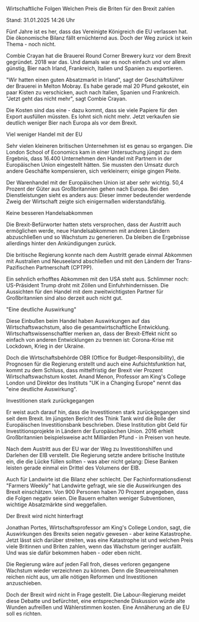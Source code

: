 
Wirtschaftliche Folgen
Welchen Preis die Briten für den Brexit zahlen


Stand: 31.01.2025 14:26 Uhr


Fünf Jahre ist es her, dass das Vereinigte Königreich die EU verlassen hat. Die ökonomische Bilanz fällt ernüchternd aus. Doch der Weg zurück ist kein Thema - noch nicht.



Combie Crayan hat die Brauerei Round Corner Brewery kurz vor dem Brexit gegründet. 2018 war das. Und damals war es noch einfach und vor allem günstig, Bier nach Irland, Frankreich, Italien und Spanien zu exportieren.


"Wir hatten einen guten Absatzmarkt in Irland", sagt der Geschäftsführer der Brauerei in Melton Mobray. Es habe gerade mal 20 Pfund gekostet, ein paar Kisten zu verschicken, auch nach Italien, Spanien und Frankreich. "Jetzt geht das nicht mehr", sagt Combie Crayan.


Die Kosten sind das eine - dazu kommt, dass sie viele Papiere für den Export ausfüllen müssten. Es lohnt sich nicht mehr. Jetzt verkaufen sie deutlich weniger Bier nach Europa als vor dem Brexit.

Viel weniger Handel mit der EU


Sehr vielen kleineren britischen Unternehmen ist es genau so ergangen. Die London School of Economics kam in einer Untersuchung jüngst zu dem Ergebnis, dass 16.400 Unternehmen den Handel mit Partnern in der Europäischen Union eingestellt hätten. Sie mussten den Umsatz durch andere Geschäfte kompensieren, sich verkleinern; einige gingen Pleite.


Der Warenhandel mit der Europäischen Union ist aber sehr wichtig. 50,4 Prozent der Güter aus Großbritannien gehen nach Europa. Bei den Dienstleistungen sieht es anders aus: Dieser immer bedeutender werdende Zweig der Wirtschaft zeigte sich einigermaßen widerstandsfähig.

Keine besseren Handelsabkommen


Die Brexit-Befürworter hatten stets versprochen, dass der Austritt auch ermöglichen werde, neue Handelsabkommen mit anderen Ländern abzuschließen und so Wachstum zu generieren. Da bleiben die Ergebnisse allerdings hinter den Ankündigungen zurück.


Die britische Regierung konnte nach dem Austritt gerade einmal Abkommen mit Australien und Neuseeland abschließen und mit den Ländern der Trans-Pazifischen Partnerschaft (CPTPP).


Ein sehnlich erhofftes Abkommen mit den USA steht aus. Schlimmer noch: US-Präsident Trump droht mit Zöllen und Einfuhrhindernissen. Die Aussichten für den Handel mit dem zweitwichtigsten Partner für Großbritannien sind also derzeit auch nicht gut.

"Eine deutliche Auswirkung"


Diese Einbußen beim Handel haben Auswirkungen auf das Wirtschaftswachstum, also die gesamtwirtschaftliche Entwicklung. Wirtschaftswissenschaftler merken an, dass der Brexit-Effekt nicht so einfach von anderen Entwicklungen zu trennen ist: Corona-Krise mit Lockdown, Krieg in der Ukraine.


Doch die Wirtschaftsbehörde OBR (Office for Budget-Responsibility), die Prognosen für die Regierung erstellt und auch eine Aufsichtsfunktion hat, kommt zu dem Schluss, dass mittelfristig der Brexit vier Prozent Wirtschaftswachstum kostet. Anand Menon, Professor am King's College London und Direktor des Instituts "UK in a Changing Europe" nennt das "eine deutliche Auswirkung".

Investitionen stark zurückgegangen


Er weist auch darauf hin, dass die Investitionen stark zurückgegangen sind seit dem Brexit. Im jüngsten Bericht des Think Tank wird die Rolle der Europäischen Investitionsbank beschrieben. Diese Institution gibt Geld für Investitionsprojekte in Ländern der Europäischen Union. 2016 erhielt Großbritannien beispielsweise acht Milliarden Pfund - in Preisen von heute.


Nach dem Austritt aus der EU war der Weg zu Investitionshilfen und Darlehen der EIB verstellt. Die Regierung setzte andere britische Institute ein, die die Lücke füllen sollten - was aber nicht gelang: Diese Banken leisten gerade einmal ein Drittel des Volumens der EIB.


Auch für Landwirte ist die Bilanz eher schlecht. Der Fachinformationsdienst "Farmers Weekly" hat Landwirte gefragt, wie sie die Auswirkungen des Brexit einschätzen. Von 900 Personen haben 70 Prozent angegeben, dass die Folgen negativ seien. Die Bauern erhalten weniger Subventionen, wichtige Absatzmärkte sind weggefallen.

Der Brexit wird nicht hinterfragt


Jonathan Portes, Wirtschaftsprofessor am King's College London, sagt, die Auswirkungen des Brexits seien negativ gewesen - aber keine Katastrophe. Jetzt lässt sich darüber streiten, was eine Katastrophe ist und welchen Preis viele Britinnen und Briten zahlen, wenn das Wachstum geringer ausfällt. Und was sie dafür bekommen haben - oder eben nicht.


Die Regierung wäre auf jeden Fall froh, dieses verloren gegangene Wachstum wieder verzeichnen zu können. Denn die Steuereinnahmen reichen nicht aus, um alle nötigen Reformen und Investitionen anzuschieben.


Doch der Brexit wird nicht in Frage gestellt. Die Labour-Regierung meidet diese Debatte und befürchtet, eine entsprechende Diskussion würde alte Wunden aufreißen und Wählerstimmen kosten. Eine Annäherung an die EU soll es richten.

